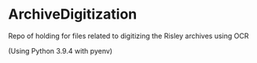 # ArchiveDigitization
Repo of holding for files related to digitizing the Risley archives using OCR

(Using Python 3.9.4 with pyenv)
